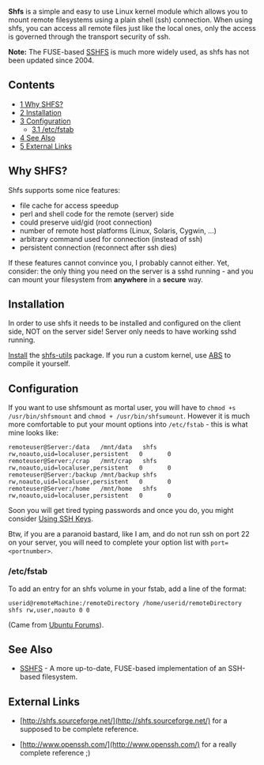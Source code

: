 **Shfs** is a simple and easy to use Linux kernel module which allows you to mount remote filesystems using a plain shell (ssh) connection. When using shfs, you can access all remote files just like the local ones, only the access is governed through the transport security of ssh.

**Note:** The FUSE-based [SSHFS](/index.php/SSHFS "SSHFS") is much more widely used, as shfs has not been updated since 2004.

## Contents

*   [1 Why SHFS?](#Why_SHFS.3F)
*   [2 Installation](#Installation)
*   [3 Configuration](#Configuration)
    *   [3.1 /etc/fstab](#.2Fetc.2Ffstab)
*   [4 See Also](#See_Also)
*   [5 External Links](#External_Links)

## Why SHFS?

Shfs supports some nice features:

*   file cache for access speedup
*   perl and shell code for the remote (server) side
*   could preserve uid/gid (root connection)
*   number of remote host platforms (Linux, Solaris, Cygwin, ...)
*   arbitrary command used for connection (instead of ssh)
*   persistent connection (reconnect after ssh dies)

If these features cannot convince you, I probably cannot either. Yet, consider: the only thing you need on the server is a sshd running - and you can mount your filesystem from **anywhere** in a **secure** way.

## Installation

In order to use shfs it needs to be installed and configured on the client side, NOT on the server side! Server only needs to have working sshd running.

[Install](/index.php/Install "Install") the [shfs-utils](https://www.archlinux.org/packages/?name=shfs-utils) package. If you run a custom kernel, use [ABS](/index.php/ABS "ABS") to compile it yourself.

## Configuration

If you want to use shfsmount as mortal user, you will have to `chmod +s /usr/bin/shfsmount` and `chmod + /usr/bin/shfsumount`. However it is much more comfortable to put your mount options into `/etc/fstab` - this is what mine looks like:

```
remoteuser@Server:/data   /mnt/data   shfs    rw,noauto,uid=localuser,persistent   0       0
remoteuser@Server:/crap   /mnt/crap   shfs    rw,noauto,uid=localuser,persistent   0       0
remoteuser@Server:/backup /mnt/backup shfs    rw,noauto,uid=localuser,persistent   0       0
remoteuser@Server:/home   /mnt/home   shfs    rw,noauto,uid=localuser,persistent   0       0

```

Soon you will get tired typing passwords and once you do, you might consider [Using SSH Keys](/index.php/Using_SSH_Keys "Using SSH Keys").

Btw, if you are a paranoid bastard, like I am, and do not run ssh on port 22 on your server, you will need to complete your option list with `port=<portnumber>`.

### /etc/fstab

To add an entry for an shfs volume in your fstab, add a line of the format:

```
userid@remoteMachine:/remoteDirectory /home/userid/remoteDirectory shfs rw,user,noauto 0 0

```

(Came from [Ubuntu Forums](http://ubuntuforums.org/archive/index.php/t-30332.html)).

## See Also

*   [SSHFS](/index.php/SSHFS "SSHFS") - A more up-to-date, FUSE-based implementation of an SSH-based filesystem.

## External Links

*   [http://shfs.sourceforge.net/](http://shfs.sourceforge.net/) for a supposed to be complete reference.

*   [http://www.openssh.com/](http://www.openssh.com/) for a really complete reference ;)